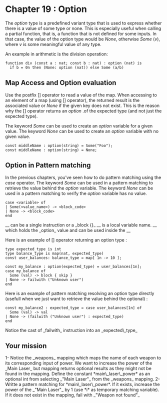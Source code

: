 # Chapter 19 : Option

<dialog character="mechanics">Captain, we should warm up the weapons while we are still in FTL, we don't know what awaits us on the other side.</dialog>

The _option_ type is a predefined variant type that is used to express whether there is a value of some type or none. This is especially useful when calling a partial function, that is, a function that is not defined for some inputs. In that case, the value of the option type would be _None_, otherwise _Some_ (_v_), where _v_ is some meaningful value of any type.

An example in arithmetic is the division operation:

```
function div (const a : nat; const b : nat) : option (nat) is
  if b = 0n then (None: option (nat)) else Some (a/b)
```

## Map Access and Option evaluation

Use the postfix [] operator to read a value of the map. When accessing to an element of a map (using [] operator), the returned result is the associated value or _None_ if the given key does not exist. This is the reason why the [] operator returns an _option_ .of the expected type (and not just the expected type).

The keyword _Some_ can be used to create an _option_ variable for a given value.
The keyword _None_ can be used to create an _option_ variable with no given value.

```
const middleName : option(string) = Some("Foo");
const middleName : option(string) = None;
```

## Option in Pattern matching

In the previous chapters, you've seen how to do pattern matching using the _case_ operator.
The keyword _Some_ can be used in a pattern matching to retrieve the value behind the _option_ variable.
The keyword _None_ can be used in a pattern matching to verify the _option_ variable has no value.

```
case <variable> of
| Some(<value_name>) -> <block_code>
| None -> <block_code>
end
```

<!-- prettier-ignore -->_<block\_code>_ can be a single instruction or a _block {}_
<!-- prettier-ignore -->_<value\_name>_ is a local variable name. _<value\_name>_ which holds the _option_ value and can be used inside the _<block\_code>_

Here is an example of [] operator returning an option type :

```
type expected_type is int
type balance_type is map(nat, expected_type)
const user_balances: balance_type = map[ 1n -> 10 ];

const my_balance : option(expected_type) = user_balances[1n];
case my_balance of
  Some (val) -> block { skip }
| None -> failwith ("Unknown user")
end
```

Here is an example of pattern matching resolving an option type directly (usefull when we just want to retrieve the value behind the optional) :

```
const my_balance2 : expected_type = case user_balances[1n] of
  Some (val) -> val
| None -> (failwith ("Unknown user") : expected_type)
end
```

<!-- prettier-ignore -->Notice the cast of _failwith_ instruction into an _expected\_type_

## Your mission

<!-- prettier-ignore --> 1- Notice the _weapons_ mapping which maps the name of each weapon to its corresponding input of power. We want to increase the power of the _Main Laser_ but mapping returns optional results as they might not be found in the mapping. Define the constant *main\_laser\_power* as an optional int from selecting _"Main Laser"_ from the _weapons_ mapping.

<!-- prettier-ignore --> 2- Writte a pattern matching for *main\_laser\_power*. If it exists, increase the power of the _"Main Laser"_ by 1 (use *i* as temporary matching variable). If it does not exist in the mapping, fail with _"Weapon not found"_
